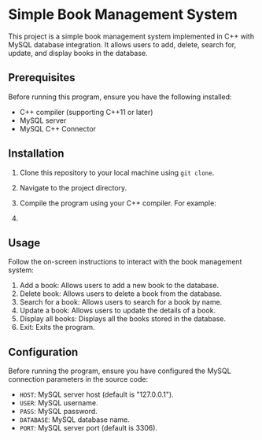 # Simple Book Management System

This project is a simple book management system implemented in C++ with MySQL database integration. It allows users to add, delete, search for, update, and display books in the database.

## Prerequisites

Before running this program, ensure you have the following installed:

- C++ compiler (supporting C++11 or later)
- MySQL server
- MySQL C++ Connector

## Installation

1. Clone this repository to your local machine using `git clone`.
2. Navigate to the project directory.
3. Compile the program using your C++ compiler. For example:

4. 
## Usage

Follow the on-screen instructions to interact with the book management system:

1. Add a book: Allows users to add a new book to the database.
2. Delete book: Allows users to delete a book from the database.
3. Search for a book: Allows users to search for a book by name.
4. Update a book: Allows users to update the details of a book.
5. Display all books: Displays all the books stored in the database.
6. Exit: Exits the program.

## Configuration

Before running the program, ensure you have configured the MySQL connection parameters in the source code:

- `HOST`: MySQL server host (default is "127.0.0.1").
- `USER`: MySQL username.
- `PASS`: MySQL password.
- `DATABASE`: MySQL database name.
- `PORT`: MySQL server port (default is 3306).



